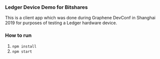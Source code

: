 ### Ledger Device Demo for Bitshares

This is a client app which was done during Graphene DevConf in Shanghai 2019 for purposes of testing a Ledger hardware device.

### How to run

1. `npm install`
2. `npm start`

